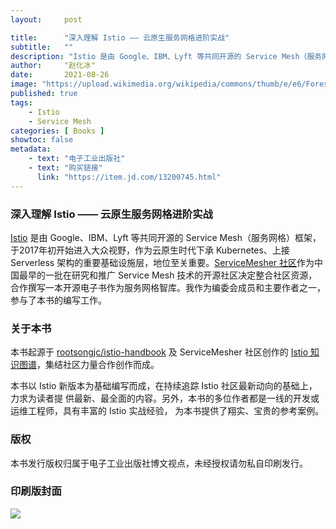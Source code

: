 ```yaml
---
layout:     post

title:      "深入理解 Istio —— 云原生服务网格进阶实战"
subtitle:   ""
description: "Istio 是由 Google、IBM、Lyft 等共同开源的 Service Mesh（服务网格）框架，于2017年初开始进入大众视野，作为云原生时代下承 Kubernetes、上接 Serverless 架构的重要基础设施层，地位至关重要。ServiceMesher 社区作为中国最早的一批在研究和推广 Service Mesh 技术的开源社区决定整合社区资源，合作撰写一本开源电子书作为服务网格智库。我作为编委会成员和主要作者之一，参与了本书的编写工作。"
author:     "赵化冰"
date:       2021-08-26
image: "https://upload.wikimedia.org/wikipedia/commons/thumb/e/e6/Forested_hills_in_Lysekil_in_fog_-_B%26W.jpg/2560px-Forested_hills_in_Lysekil_in_fog_-_B%26W.jpg"
published: true
tags:
    - Istio
    - Service Mesh
categories: [ Books ]
showtoc: false
metadata:
    - text: "电子工业出版社"
    - text: "购买链接"
      link: "https://item.jd.com/13200745.html"
---
```

### 深入理解 Istio —— 云原生服务网格进阶实战

[Istio](https://istio.io/zh) 是由 Google、IBM、Lyft 等共同开源的 Service Mesh（服务网格）框架，于2017年初开始进入大众视野，作为云原生时代下承 Kubernetes、上接 Serverless 架构的重要基础设施层，地位至关重要。[ServiceMesher 社区](https://www.servicemesher.com/)作为中国最早的一批在研究和推广 Service Mesh 技术的开源社区决定整合社区资源，合作撰写一本开源电子书作为服务网格智库。我作为编委会成员和主要作者之一，参与了本书的编写工作。

### 关于本书

本书起源于 [rootsongjc/istio-handbook](https://github.com/rootsongjc/istio-handbook) 及 ServiceMesher 社区创作的 [Istio 知识图谱](https://github.com/servicemesher/istio-knowledge-map)，集结社区力量合作创作而成。

本书以 Istio 新版本为基础编写而成，在持续追踪 Istio 社区最新动向的基础上，力求为读者提 供最新、最全面的内容。另外，本书的多位作者都是一线的开发或运维工程师，具有丰富的 Istio 实战经验， 为本书提供了翔实、宝贵的参考案例。

### 版权

本书发行版权归属于电子工业出版社博文视点，未经授权请勿私自印刷发行。

### 印刷版封面
![](/img/2021-08-26-istio-handbook/book.jpeg)